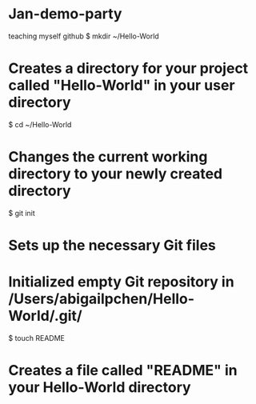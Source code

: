 Jan-demo-party
==============

teaching myself github
$ mkdir ~/Hello-World
# Creates a directory for your project called "Hello-World" in your user directory

$ cd ~/Hello-World
# Changes the current working directory to your newly created directory

$ git init
# Sets up the necessary Git files
# Initialized empty Git repository in /Users/abigailpchen/Hello-World/.git/

$ touch README
# Creates a file called "README" in your Hello-World directory
